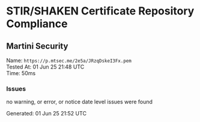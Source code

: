 # STIR/SHAKEN Certificate Repository Compliance

## Martini Security

Name: `https://p.mtsec.me/2e5a/JRzqDskeI3Fx.pem`\
Tested At: 01 Jun 25 21:48 UTC\
Time: 50ms

### Issues

no warning, or error, or notice date level issues were found

Generated: 01 Jun 25 21:52 UTC